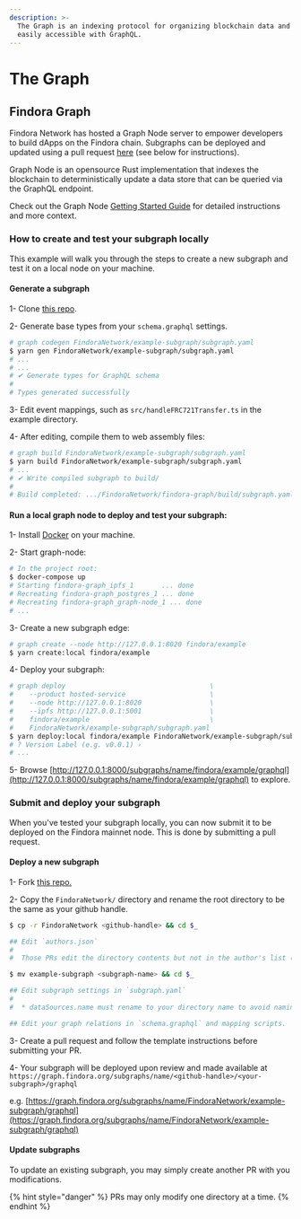 ```yaml
---
description: >-
  The Graph is an indexing protocol for organizing blockchain data and making it
  easily accessible with GraphQL.
---
```


# The Graph

## Findora Graph

Findora Network has hosted a Graph Node server to empower developers to build dApps on the Findora chain. Subgraphs can be deployed and updated using a pull request [here](https://github.com/FindoraNetwork/findora-graph) (see below for instructions).

Graph Node is an opensource Rust implementation that indexes the blockchain to deterministically update a data store that can be queried via the GraphQL endpoint.

Check out the Graph Node [Getting Started Guide](https://github.com/graphprotocol/graph-node/blob/master/docs/getting-started.md) for detailed instructions and more context.

### How to create and test your subgraph locally

This example will walk you through the steps to create a new subgraph and test it on a local node on your machine.

#### Generate a subgraph

1- Clone [this repo](https://github.com/FindoraNetwork/findora-graph).

2- Generate base types from your `schema.graphql` settings.

```bash
# graph codegen FindoraNetwork/example-subgraph/subgraph.yaml
$ yarn gen FindoraNetwork/example-subgraph/subgraph.yaml
# ...
# ...
# ✔ Generate types for GraphQL schema
#
# Types generated successfully
```

3- Edit event mappings, such as `src/handleFRC721Transfer.ts` in the example directory.

4- After editing, compile them to web assembly files:

```bash
# graph build FindoraNetwork/example-subgraph/subgraph.yaml
$ yarn build FindoraNetwork/example-subgraph/subgraph.yaml
# ...
# ✔ Write compiled subgraph to build/
#
# Build completed: .../FindoraNetwork/findora-graph/build/subgraph.yaml
```

#### Run a local graph node to deploy and test your subgraph:

1- Install [Docker](https://www.docker.com/) on your machine.

2- Start graph-node:

```bash
# In the project root:
$ docker-compose up
# Starting findora-graph_ipfs_1       ... done
# Recreating findora-graph_postgres_1 ... done
# Recreating findora-graph_graph-node_1 ... done
# ...
```

3- Create a new subgraph edge:

```bash
# graph create --node http://127.0.0.1:8020 findora/example
$ yarn create:local findora/example
```

4-  Deploy your subgraph:

```bash
# graph deploy                                    \
#    --product hosted-service                     \
#    --node http://127.0.0.1:8020                 \
#    --ipfs http://127.0.0.1:5001                 \
#    findora/example                              \
#    FindoraNetwork/example-subgraph/subgraph.yaml
$ yarn deploy:local findora/example FindoraNetwork/example-subgraph/subgraph.yaml
# ? Version Label (e.g. v0.0.1) ›
# ...
```

5- Browse [http://127.0.0.1:8000/subgraphs/name/findora/example/graphql](http://127.0.0.1:8000/subgraphs/name/findora/example/graphql) to explore.

### Submit and deploy your subgraph

When you've tested your subgraph locally, you can now submit it to be deployed on the Findora mainnet node. This is done by submitting a pull request.

#### Deploy a new subgraph

1- Fork [this repo.](https://github.com/FindoraNetwork/findora-graph)

2- Copy the `FindoraNetwork/` directory and rename the root directory to be the same as your github handle.

```bash
$ cp -r FindoraNetwork <github-handle> && cd $_

## Edit `authors.json`
#
#  Those PRs edit the directory contents but not in the author's list (authors.json) wouldn't be accepted!

$ mv example-subgraph <subgraph-name> && cd $_

## Edit subgraph settings in `subgraph.yaml`
#
#  * dataSources.name must rename to your directory name to avoid naming collision

## Edit your graph relations in `schema.graphql` and mapping scripts.
```

3- Create a pull request and follow the template instructions before submitting your PR.

4- Your subgraph will be deployed upon review and made available at `https://graph.findora.org/subgraphs/name/<github-handle>/<your-subgraph>/graphql`

e.g. [https://graph.findora.org/subgraphs/name/FindoraNetwork/example-subgraph/graphql](https://graph.findora.org/subgraphs/name/FindoraNetwork/example-subgraph/graphql)

#### Update subgraphs

To update an existing subgraph, you may simply create another PR with you modifications.

{% hint style="danger" %}
PRs may only modify one directory at a time.
{% endhint %}
